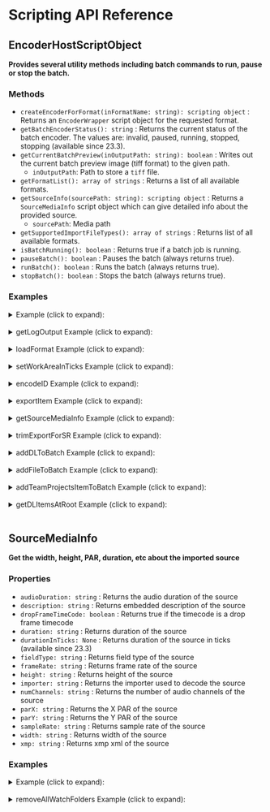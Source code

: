 # Scripting API Reference



## EncoderHostScriptObject

**Provides several utility methods including batch commands to run,
pause or stop the batch.**

<a id="methods-1"></a>

### Methods

- `createEncoderForFormat(inFormatName: string): scripting object` : Returns
  an `EncoderWrapper` script object for the requested format.
- `getBatchEncoderStatus(): string` : Returns the current status
  of the batch encoder. The values are: invalid, paused, running,
  stopped, stopping (available since 23.3).
- `getCurrentBatchPreview(inOutputPath: string): boolean` : Writes
  out the current batch preview image (tiff format) to the given path.
  - `inOutputPath`: Path to store a `tiff` file.
- `getFormatList(): array of strings` : Returns a list of all
  available formats.
- `getSourceInfo(sourcePath: string): scripting object` : Returns
  a `SourceMediaInfo` script object which can give detailed info about
  the provided source.
  - `sourcePath`: Media path
- `getSupportedImportFileTypes(): array of strings` : Returns
  list of all available formats.
- `isBatchRunning(): boolean` : Returns true if a batch job is
  running.
- `pauseBatch(): boolean` : Pauses the batch (always returns true).
- `runBatch(): boolean` : Runs the batch (always returns true).
- `stopBatch(): boolean` : Stops the batch (always returns true).

<a id="code-samples-4"></a>

### Examples

<details>

<summary>Example (click to expand):</summary>
```javascript
var format = "H.264"; // e.g. H.264
var source = "C:\\testdata\\testmedia1.mxf";
var outputFile = "C:\\testdata\\outputFolder\\output.tiff";

// //sources for mac
// var source = "/Users/Shared/testdata/testmedia1.mxf"
// var outputFile = "/Users/Shared/testdata/outputFolder/output.tiff";

var encoderHost = app.getEncoderHost();

if (encoderHost) {
  encoderHost.addEventListener(
    "onBatchEncoderStatusChanged",
    function (eventObj) {
      $.writeln(
        "onBatchEncoderStatusChanged to status: " + eventObj.batchEncoderStatus
      );
    }
  );

  // API "getSourceInfo"
  var sourceMediaInfo = encoderHost.getSourceInfo(source);
  if (sourceMediaInfo) {
    // For 'sourceMediaInfo' you can now call properties of the 'SourceMediaInfo' script object, e.g.:
    // (See detailed info in the documentation of 'SourceMediaInfo')
    $.writeln(
      "Embedded description of the source: " + sourceMediaInfo.description
    );
  }

  // API "getFormatList"
  var formatList = encoderHost.getFormatList();
  $.writeln("formatList: " + formatList);

  // API "createEncoderForFormat"
  var encoderWrapper = encoderHost.createEncoderForFormat(format);
  if (encoderWrapper) {
    // For 'encoder' you can now call properties/methods of the 'EncoderWrapper" script object, e.g.:
    // (See detailed info in the documentation of 'EncoderWrapper')
    var frameRate = "25";
    encoderWrapper.setFrameRate(frameRate);
  }

  // API "isBatchRunning"
  var isBatchRunning = encoderHost.isBatchRunning();
  // With the current script the return value should be 'false' since no batch (job) is running.
  // After adding batch items (see FrontendScriptObject) and calling encoderHost.runBatch() this method returns 'true' as long as a job is running.
  $.writeln("isBatchRunning: " + isBatchRunning);

  // API "getBatchEncoderStatus"
  var batchStatus = encoderHost.getBatchEncoderStatus();
  // expected value is "stopped", because the batch had not been started.
  // The values are: invalid, paused, running, stopped, stopping
  $.writeln("batch status is: " + batchStatus);

  // API "runBatch" (always returns true and therefore it's not necessary to store the result)
  encoderHost.runBatch();

  // API "pauseBatch" (always returns true and therefore it's not necessary to store the result)
  encoderHost.pauseBatch();

  // API "stopBatch" (always returns true and therefore it's not necessary to store the result)
  encoderHost.stopBatch();

  // API "getCurrentBatchPreview"
  var result = encoderHost.getCurrentBatchPreview(outputFile);
  $.writeln("result: " + result);

  // API "getSupportedImportFileTypes"
  var supportedFileTypes = encoderHost.getSupportedImportFileTypes();
  $.writeln("supportedFileTypes: " + supportedFileTypes);
} else {
  $.writeln("encoderHost script object not defined");
}
```

</details><br>

## EncoderWrapper

**Queue item object to set encode properties**

<a id="properties-5"></a>

### Properties

- `outputFiles: array of strings` : Gets the list of files the
  encode generated
- `outputHeight: float` : Gets the height of the encoded output
  file
- `outputWidth: float` : Gets the width of the encoded output
  file

<a id="methods-2"></a>

### Methods

- `SetIncludeSourceXMP(includeSourceXMP: boolean): boolean` : Toggle
  the inclusion of source XMP [boolean] input value required
- `getEncodeProgress(): integer` : Returns the encode progress as
  percentage
- `getEncodeTime(): float` : Return the encode time in
  milliseconds
- `getLogOutput(): string` : Returns the log output including
  possible warnings and errors (available since 23.2.).
- `getMissingAssets(includeSource: boolean, includeOutput: boolean): array of strings` : Returns
  a list of missing assets
  - `includeSource`: Get missing asset list from the source group if
    requested
- `getPresetList(): array of strings` : Returns the presets
  available for the assigned format
- `loadFormat(format: string): boolean` : Changes the format for the
  batch item
  - `format`: E.g. `"H.264"` Loads all presets available for the
    assigned format
- `loadPreset(presetPath: string): boolean` : Loads and assigns the
  preset to the batch item
- `setCropOffsets(left: unsigned int, top: unsigned int, right: unsigned int, bottom: unsigned int): boolean` : Sets
  the crop offsets
- `setCropState(cropState: boolean): boolean` : Sets the crop state
  [boolean] input value required
- `setCropType(cropType: unsigned int): boolean` : Sets the scale
  type
  - `cropType`: 0 ScaleToFit, 1 ScaleToFitBeforeCrop, 2
    SetAsOutputSize, 3 ScaleToFill, 4 ScaleToFillBeforeCrop, 5
    StretchToFill, 6 StretchToFillBeforeCrop
- `setCuePointData(inCuePointsFilePath: string): boolean` : Sets the
  cue point data
- `setFrameRate(framerate: string): boolean` : Sets the frame rate
  for the batch item
  - `framerate`: E.g. `"24"` as string
- `setIncludeSourceCuePoints(includeSourceCuePoints: boolean): boolean` : Toggle
  the inclusion of cue points [boolean] input value required
- `setOutputFrameSize(width: unsigned int, height: unsigned int): boolean` : Sets
  the output frame size
- `setRotation(rotationValue: float): boolean` : Sets the rotation
  (in a 360 degree system)
  - `rotationValue`: E.g. 0.0 - 360.0
- `setScaleType(scaleType: unsigned int): boolean` : Sets the scale
  type
  - `scaleType`: 0 ScaleToFit, 1 ScaleToFitBeforeCrop, 2
    SetAsOutputSize, 3 ScaleToFill, 4 ScaleToFillBeforeCrop, 5
    StretchToFill, 6 StretchToFillBeforeCrop
- `setTimeInterpolationType(interpolationType: unsigned int): boolean` : Set
  the time interpolation type
  - `interpolationType`: 0 FrameSampling, 1 FrameBlending, 2
    OpticalFlow
- `setUseFrameBlending(useFrameBlending: boolean): boolean` : Toggle
  the use of frame blending [boolean] input value required
- `setUseMaximumRenderQuality(useMaximumRenderQuality: boolean): boolean` : Toggle
  the use of maximum render quality [boolean] input value required
- `setUsePreviewFiles(usePreviewFiles: boolean): boolean` : Toggle the
  use of previews files. [boolean] input value required
- `setWorkArea(workAreaType: unsigned int, startTime: float, endTime: float): boolean` : Sets
  the work area type, start and end time for the batch item
  - `workAreaType`: 0 Entire, 1 InToOut, 2 WorkArea, 3 Custom, 4
    UseDefault
- `setWorkAreaInTicks(workAreaType: unsigned int, startTime: string, endTime: string): boolean` : Sets
  the work area type, start and end time in ticks for the batch item
  (available since 23.3)
  - `workAreaType`: 0 Entire, 1 InToOut, 2 WorkArea, 3 Custom, 4
    UseDefault
- `setXMPData(templateXMPFilePath: string): boolean` : Sets XMP data
  to given template

<a id="code-samples-6"></a>

### Examples

<details>

<summary>Example (click to expand):</summary>
```javascript
var format = "";
var source = "C:\\testdata\\testmedia4.mp4";
var preset = "C:\\testdata\\HighQuality720HD.epr";

// //sources for mac
// var source = "/Users/Shared/testdata/testmedia4.mp4"
// var preset = "/Users/Shared/testdata/HighQuality720HD.epr";

var frontend = app.getFrontend();
if (frontend) {
  // Either format or preset can be empty, output is optional
  var encoderWrapper = frontend.addFileToBatch(source, format, preset);

  if (encoderWrapper) {
    $.writeln(
      "Frontend script engine added the source file using addFileToBatch-",
      source,
      " successfully"
    );

    $.writeln("width :", encoderWrapper.outputWidth);
    $.writeln("height:", encoderWrapper.outputHeight);
    $.writeln("outputFiles:", encoderWrapper.outputFiles);

    //input value is string please use e.g. "25"
    encoderWrapper.setFrameRate("25");

    //int, 0-Entire, 1-InToOut, 2-WorkArea, 3-Custom, 4:UseDefault
    encoderWrapper.setWorkArea(2, 0.0, 1.0);

    var usePreviewFiles = true;
    encoderWrapper.setUsePreviewFiles(usePreviewFiles);

    var useMaximumRenderQuality = true;
    encoderWrapper.setUseMaximumRenderQuality(useMaximumRenderQuality);

    var useFrameBlending = true;
    encoderWrapper.setUseFrameBlending(useFrameBlending);

    // int-0-FrameSampling, 1-FrameBlending, 2-OpticalFlow
    encoderWrapper.setTimeInterpolationType(1);

    // be aware that this method first letter is upper case
    var includeSourceXMP = true;
    encoderWrapper.SetIncludeSourceXMP(includeSourceXMP);

    var includeSourceCuePoints = false;
    encoderWrapper.setIncludeSourceCuePoints(includeSourceCuePoints);

    var cropState = true;
    encoderWrapper.setCropState(cropState);

    //int, 0-ScaleToFit, 1-ScaleToFitBeforeCrop, 2-SetAsOutputSize, 3-ScaleToFill, 4-ScaleToFillBeforeCrop, 5-StretchToFill, 6-StretchToFillBeforeCrop",
    encoderWrapper.setCropType(4);

    //int, 0-ScaleToFit, 1-ScaleToFitBeforeCrop, 2-SetAsOutputSize, 3-ScaleToFill, 4-ScaleToFillBeforeCrop, 5-StretchToFill, 6-StretchToFillBeforeCrop",
    encoderWrapper.setScaleType(4);

    // rotate clockwise, input values will be transformed into [0 - 360], so -90 is equal to 270
    encoderWrapper.setRotation(180);

    //left, top, right, bottom
    encoderWrapper.setCropOffsets(10, 20, 10, 20);

    //width and height
    encoderWrapper.setOutputFrameSize(1200, 800);

    // default is off - deprecated
    //encoderWrapper.setCuePointData();

    var encoderHostWrapper = app.getEncoderHost();
    if (encoderHostWrapper) {
      encoderHostWrapper.runBatch();
    }
  } else {
    $.writeln("encoderWrapper is not valid");
  }
} else {
  $.writeln("frontend obj is not valid");
}
```

</details><br><details>

<summary>getLogOutput Example (click to expand):</summary>
```javascript
var format = "H.264";
var source = "C:\\testdata\\testmedia4.mp4";
var preset = "C:\\testdata\\HighQuality1080_HD.epr";
var destination = "C:\\testdata\\outputFolder";

// //sources for mac
// var source = "/Users/Shared/testdata/testmedia4.mp4"
// var preset = "/Users/Shared/testdata/HighQuality1080_HD.epr";
// var destination = "/Users/Shared/testdata/outputFolder";

var frontend = app.getFrontend();
if (frontend) {
  /**
   * getLogOutPut() returns a string in JSON format containing the possible errors and warnings as well as the summary of the batch item
   * that is added to the queue.
   *
   * The getLogOutput() method is implemented in the EncoderWrapperScriptObject.
   * You can use getLogOutput() method when you have used one of these following methods:
   *
   * FrontEndScriptObject:
   * - addFileToBatch()
   * - addDLToBatch()
   * - addTeamProjectsToBatch()
   * - stitchFiles()
   * In Addition it is possible to get the batch item status with
   * encoderWrapper.addListener("onStatusChanged"){...} Here you will get "Done!", "Failed!", "Stopped!"
   *
   * ExportScriptObject:
   * - export()
   * - getSourceMediaInfo()
   * In Addition it is possible to get the batch item status with
   * exporter.addListener("OnBatchItemStatusChanged"){...} Here you will get integer values see ExportScriptObject for the details
   *
   * EncoderHostWrapper:
   * - createEncoderFormat()
   *
   * Output format is
   *    {
   *        "time": "2023-01-16T12:18:36.617946",
   *        "error": "",
   *        "summary": []
   *    }
   */

  var encoderWrapper = frontend.addFileToBatch(
    source,
    format,
    preset,
    destination
  );
  if (encoderWrapper) {
    $.writeln("Batch item is successfully added to the queue: ", source);

    encoderWrapper.addEventListener("onEncodeFinished", function (eventObj) {
      // return the log output in JSON Format
      $.writeln(encoderWrapper.getLogOutput());
    });

    // get encoder host to run batch
    var encoderHost = app.getEncoderHost();
    if (encoderHost) {
      encoderHost.runBatch();
    } else {
      $.writeln("EncoderHostScriptObject is not valid");
    }
  } else {
    $.writeln(
      "EncoderWrapperScriptObject is not valid - batch item wasn't added successfully"
    );
  }
} else {
  $.writeln("FrontendScriptObject is not valid");
}
```

</details><br><details>

<summary>getPresetList Example (click to expand):</summary>
```javascript
var source = "C:\\testdata\\testmedia4.mp4";
var preset = "C:\\testdata\\HighQuality720HD.epr";

// //sources for mac
// var source = "/Users/Shared/testdata/testmedia4.mp4"
// var preset = "/Users/Shared/testdata/HighQuality720HD.epr";

var format = "";
var frontend = app.getFrontend();
if (frontend) {
  var encoderWrapper = frontend.addFileToBatch(source, format, preset);

  if (encoderWrapper) {
    $.writeln(source, " has been added successfully");

    /**if you set the format parameter but no presetfilepath then you will
     * get all related presets to this specific format.
     *
     * If you set the presetfilepath but no format, then the
     * format will be set automatically that matches the current preset */

    var presetList = encoderWrapper.getPresetList();
    for (var index = 0; index < presetList.length; index++) {
      $.writeln(presetList[index]);
    }
  } else {
    $.writeln("encoderWrapper object is not valid");
  }
} else {
  $.writeln("Frontend object is not valid");
}
```

</details><br><details>

<summary>loadFormat Example (click to expand):</summary>
```javascript
var format = "";
var source = "C:\\testdata\\testmedia4.mp4";
var preset = "C:\\testdata\\HighQuality720HD.epr";

// //sources for mac
// var source = "/Users/Shared/testdata/testmedia4.mp4"
// var preset = "/Users/Shared/testdata/HighQuality720HD.epr";

var frontend = app.getFrontend();
if (frontend) {
  var encoderWrapper = frontend.addFileToBatch(source, format, preset);
  if (encoderWrapper) {
    encoderWrapper.loadFormat("MP3");
  } else {
    $.writeln("EncoderWrapper object is not valid");
  }
} else {
  $.writeln("Frontend object is not valid");
}
```

</details><br><details>

<summary>loadPreset Example (click to expand):</summary>
```javascript
var format = "";
var source = "C:\\testdata\\testmedia4.mp4";
var preset = "C:\\testdata\\HighQuality720HD.epr";

var differentPreset = "C:\\testdata\\High Quality 1080 HD.epr";

// //sources for mac
// var source = "/Users/Shared/testdata/testmedia4.mp4"
// var preset = "/Users/Shared/testdata/HighQuality720HD.epr";
// var differentPreset = "/Users/Shared/testdata/High Quality 1080 HD.epr";

var frontend = app.getFrontend();
if (frontend) {
  // Either format name or presetPath can be empty, output filepath is optional
  var encoderWrapper = frontend.addFileToBatch(source, format, preset);
  if (encoderWrapper) {
    encoderWrapper.loadPreset(differentPreset);
  } else {
    $.writeln("EncoderWrapper object is not valid");
  }
} else {
  $.writeln("Frontend object is not valid");
}
```

</details><br><details>

<summary>setWorkAreaInTicks Example (click to expand):</summary>
```javascript
var format = "H.264";

var source = "C:\\testdata\\testmedia4.mp4";
var preset = "C:\\testdata\\HD 720p.epr";
var destination = "C:\\testdata\\outputFolder";

// //sources for mac
// var source = "/Users/Shared/testdata/testmedia4.mp4"
// var preset = "/Users/Shared/testdata/HD 720p.epr";
// var destination = "/Users/Shared/testdata/outputFolder";

// The value of ticksPerSecond is predefined in premiere pro and ame.
// For more information please have a look into https://ppro-scripting.docsforadobe.dev/other/time.html
var ticksPerSecond = 254016000000;
var startTimeInTicks = 20 * ticksPerSecond;
var timeToAddInTicks = 30 * ticksPerSecond;

var startTimeinTicksStr = String(startTimeInTicks);
var endTimeInTicksStr = String(timeToAddInTicks);

var frontend = app.getFrontend();
if (frontend) {
  var encoderWrapper = frontend.addFileToBatch(
    source,
    format,
    preset,
    destination
  );
  if (encoderWrapper) {
    $.writeln("workarea start time: ", startTimeinTicksStr);
    $.writeln("workarea end time: ", endTimeInTicksStr);
    encoderWrapper.setWorkAreaInTicks(
      2,
      startTimeinTicksStr,
      endTimeInTicksStr
    );
  } else {
    $.writeln("encoderWrapper is not valid");
  }
  var encoderHost = app.getEncoderHost();
  if (encoderHost) {
    encoderHost.runBatch();
  } else {
    $.writeln("encoderHost is not valid");
  }
} else {
  $.writeln("frontend is not valid");
}
```

</details><br>



</details><br>

## ExporterScriptObject

**Contains several encoding methods. You can listen to different types
of the AMEExportEvent: onEncodeComplete, onError, onMediaInfoCreated,
onBatchItemStatusChanged, onItemEncodingStarted,
onEncodingItemProgressUpdated, onAudioPreEncodeProgress,
onPostProcessListInitialized**

<a id="properties-7"></a>

### Properties

- `elapsedMilliseconds: float` : Returns the encode time in
  milliseconds.
- `encodeID: string` : Returns the current encode item ID as
  string.

<a id="methods-3"></a>

### Methods

- `exportGroup(sourcePath: string, outputPath: string, presetsPath: string, matchSource: boolean = false): boolean` : Export the source with the provided list of presets. Returns `true` in case of success.
  - `sourcePath`: Media path (Premiere Pro projects aren't supported).
  - `outputPath`: If `outputPath` is empty, then the output file location will be generated based on the source location.
  - `presetsPath`: Multiple preset paths can be provided separated via a | (e.g. `"path1|path2|path3"`)
  - `matchSource`: Optional. Default value is false
- `exportItem(sourcePath: string, outputPath: string, presetPath: string, matchSource: boolean = false, writeFramesToDisk: boolean = false): scripting object` : Export the source with the provided preset. Returns an `EncoderWrapper` object.
  - `sourcePath`: Media path or Premiere Pro project path (In case of a Premiere Pro project the last sequence will be used).
  - `outputPath`: If `outputPath` is empty, then the output file location will be generated based on the source location.
  - `matchSource`: Optional. Default value is `false`
  - `writeFramesToDisk`: Optional. Default value is `false`. `true` writes five frames at 0%, 25%, 50%, 75% and 100% of the full duration.<br />Known issue: Currently it only works with parallel encoding disabled.
- `exportSequence(projectPath: string, outputPath: string, presetPath: string, matchSource: boolean = false, writeFramesToDisk: boolean = false, leadingFramesToTrim: int = 0, trailingFramesToTrim: int = 0, sequenceName: string = ""): boolean` : Export the Premiere Pro sequence with the provided preset. Returns `true` in case of success.
  - `projectPath`: Premiere Pro project path.
  - `outputPath`: If `outputPath` is empty, then the output file location will be generated based on the source location.
  - `matchSource`: Optional. Default value is `false`.
  - `writeFramesToDisk`: Optional. Default value is `false`. `true` writes five frames at 0%, 25%, 50%, 75% and 100% of the full duration.<br />Known issue: Currently it only works with parallel encoding disabled.
  - `leadingFramesToTrim`: Optional. Default value is `0`.
  - `trailingFramesToTrim`: Optional. Default value is `0`.
  - `sequenceName`: Optional. If sequence name is empty then we use the last sequence of the project.
- `getSourceMediaInfo(sourcePath: string): scripting object` : Returns a `SourceMediaInfo` object.
- `removeAllBatchItems(): boolean` : Remove all batch items from the queue. Returns `true` in case of success.
- `trimExportForSR(sourcePath: string, outputPath: string, presetPath: string, matchSource: boolean = false, writeFramesToDisk: boolean = false, leadingFramesToTrim: int = 0, trailingFramesToTrim: int = 0): boolean` : Smart
  render the source with the provided preset. Returns true in case of
  success.
  - `sourcePath`: Media path or Premiere Pro project path (In case
    of a Premiere Pro project the last sequence will be used).
  - `outputPath`: If outputPath is empty, then the output file
    location will be generated based on the source location.
  - `matchSource`: Optional. Default value is false.
  - `writeFramesToDisk`: Optional. Default value is false. True
    writes five frames at 0%, 25%, 50%, 75% and 100% of the full
    duration. Known issue: Currently it only works with parallel
    encoding disabled.
  - `leadingFramesToTrim`: Optional. Default value is 0.
  - `trailingFramesToTrim`: Optional. Default value is 0.

<a id="code-samples-8"></a>

### Examples

<details>

<summary>elapsedMilliseconds Example (click to expand):</summary>
```javascript
var source = "C:\\testdata\\testmedia3.mxf";
var preset = "C:\\testdata\\XDCAMHD 50 PAL 50i.epr";
var destination = "C:\\testdata\\outputFolder";

// //sources for mac
// var source = "/Users/Shared/testdata/testmedia3.mxf"
// var preset = "/Users/Shared/testdata/XDCAMHD 50 PAL 50i.epr";
// var destination = "/Users/Shared/testdata/outputFolder";

var exporter = app.getExporter();
if (exporter) {
  exporter.exportItem(source, destination, preset);
  exporter.addEventListener("onEncodeComplete", function (eventObj) {
    // We can get the encoding time from the event or from the exporter
    $.writeln(
      "Encode Complete Time (in milli seconds): " + eventObj.encodeCompleteTime
    );

    var encodeCompleteTimeMilliseconds = exporter.elapsedMilliseconds;
    $.writeln(
      "Encode Complete Time alt (in milli seconds): " +
        encodeCompleteTimeMilliseconds
    );
  });
}
```

</details><br><details>

<summary>encodeID Example (click to expand):</summary>
```javascript
var source = "C:\\testdata\\testmedia3.mxf";
var preset = "C:\\testdata\\XDCAMHD 50 PAL 50i.epr";
var destination = "C:\\testdata\\outputFolder";

// //sources for mac
// var source = "/Users/Shared/testdata/testmedia3.mxf"
// var preset = "/Users/Shared/testdata/XDCAMHD 50 PAL 50i.epr";
// var destination = "/Users/Shared/testdata/outputFolder";

var exporter = app.getExporter();
if (exporter) {
  var encoderWrapper = exporter.exportItem(source, destination, preset);
  var encodeID = exporter.encodeID;
  $.writeln("Encode ID: " + encodeID);
}
```

</details><br><details>

<summary>exportGroup Example (click to expand):</summary>
```javascript
var source = "C:\\testdata\\testmedia3.mxf";
var preset_1 = "C:\\testdata\\XDCAMHD 50 PAL 50i.epr";
var preset_2 = "C:\\testdata\\XDCAMHD 50 PAL 25p.epr";
var destination = "C:\\testdata\\outputFolder";

// //sources for mac
// var source = "/Users/Shared/testdata/testmedia3.mxf"
// var preset_1 = "/Users/Shared/testdata/XDCAMHD 50 PAL 50i.epr";
// var preset_2 = "/Users/Shared/testdata/XDCAMHD 50 PAL 25p.epr";
// var destination = "/Users/Shared/testdata/outputFolder";

var matchSourceSettings = false; // optional
var presets = preset_1 + "|" + preset_2;

var exporter = app.getExporter();
if (exporter) {
  exporter.addEventListener(
    "onEncodeComplete",
    function (eventObj) {
      // We should arrive here two times (for every preset we have one batch item)
      $.writeln(
        "Encode Complete Status (always true): " + eventObj.encodeCompleteStatus
      );
      // We encode both batch items in parallel and so we don't really get the exact time for each batch item
      // When we arrive here the second time we get the total encoding time for both batch items (the first
      // could be ignored)
      $.writeln(
        "Encode Complete Time (in milliseconds): " + eventObj.encodeCompleteTime
      );
    },
    false
  );

  exporter.addEventListener(
    "onError",
    function (eventObj) {
      $.writeln("Error while encoding");
    },
    false
  );

  exporter.addEventListener(
    "onBatchItemStatusChanged",
    function (eventObj) {
      $.writeln("Batch group index: " + eventObj.groupIndex);
      $.writeln("Batch item index: " + eventObj.itemIndex);
      /*
        Possible status values:
        kBatchItemStatus_Waiting = 0,
        kBatchItemStatus_Done,
        kBatchItemStatus_Failed,
        kBatchItemStatus_Skipped,
        kBatchItemStatus_Encoding,
        kBatchItemStatus_Paused,
        kBatchItemStatus_Stopped,
        kBatchItemStatus_Any,
        kBatchItemStatus_AutoStart,
        kBatchItemStatus_Done_Warning,
        kBatchItemStatus_WatchFolderWaiting
        */
      $.writeln("Batch item status: " + eventObj.status);
    },
    false
  );

  exporter.addEventListener(
    "onItemEncodingStarted",
    function (eventObj) {
      $.writeln("Encoding started for batch item.");
    },
    false
  );

  exporter.addEventListener(
    "onMediaInfoCreated",
    function (eventObj) {
      $.writeln("Media info created");
    },
    false
  );

  exporter.addEventListener(
    "onPostProcessListInitialized",
    function (eventObj) {
      $.writeln("Post process list has been initialized.");
    },
    false
  );

  var encodingPreperationSuccess = exporter.exportGroup(
    source,
    destination,
    presets,
    matchSourceSettings
  );
  // Without all optional arguments:
  // var encodingPreperationSuccess = exporter.exportGroup(source, destination, presets);

  $.writeln(
    "Encoding preparations were successful: " + encodingPreperationSuccess
  );
}
```

</details><br><details>

<summary>exportItem Example (click to expand):</summary>
```javascript
// Supported: PR projects (last sequence will be used)
// var source = "C:\\testdata\\prProjectTest.prproj;
var source = "C:\\testdata\\testmedia3.mxf";
var preset = "C:\\testdata\\XDCAMHD 50 PAL 50i.epr";
var destination = "C:\\testdata\\outputFolder";
var matchSourceSettings = false; // optional
var writeFramesToDisk = false; // optional

// //sources for mac
// var source = "/Users/Shared/testdata/testmedia3.mxf"
// var preset = "/Users/Shared/testdata/XDCAMHD 50 PAL 50i.epr";
// var destination = "/Users/Shared/testdata/outputFolder";

var exporter = app.getExporter();

if (exporter) {
  // listen to events dispatched by the exporter:
  exporter.addEventListener(
    "onEncodeComplete",
    function (eventObj) {
      $.writeln(
        "Encode Complete Status (always true): " + eventObj.encodeCompleteStatus
      ); // Complete status always true
      $.writeln(
        "Encode Complete Time (in milliseconds): " + eventObj.encodeCompleteTime
      );
    },
    false
  );

  exporter.addEventListener(
    "onError",
    function (eventObj) {
      $.writeln("Error while encoding");
    },
    false
  );

  exporter.addEventListener(
    "onBatchItemStatusChanged",
    function (eventObj) {
      $.writeln("Batch group index: " + eventObj.groupIndex);
      $.writeln("Batch item index: " + eventObj.itemIndex);
      //Possible status values:
      //kBatchItemStatus_Waiting = 0,
      //kBatchItemStatus_Done,
      //kBatchItemStatus_Failed,
      //kBatchItemStatus_Skipped,
      //kBatchItemStatus_Encoding,
      //kBatchItemStatus_Paused,
      //kBatchItemStatus_Stopped,
      //kBatchItemStatus_Any,
      //kBatchItemStatus_AutoStart,
      //kBatchItemStatus_Done_Warning,
      //kBatchItemStatus_WatchFolderWaiting
      $.writeln("Batch item status: " + eventObj.status);
    },
    false
  );

  exporter.addEventListener(
    "onEncodingItemProgressUpdated",
    function (eventObj) {
      $.writeln("Encoding progress for batch item: " + eventObj.progress);
    },
    false
  );

  // listen to the audio pre-encoding progress event (available since 24.0.)
  exporter.addEventListener(
    "onAudioPreEncodeProgress",
    function (eventObj) {
      $.writeln("Audio pre-encoding info: " + eventObj.audioInfo);
      $.writeln("Audio pre-encoding progress: " + eventObj.audioProgress);
    },
    false
  );

  exporter.addEventListener(
    "onItemEncodingStarted",
    function (eventObj) {
      $.writeln("Encoding started for batch item.");
    },
    false
  );

  exporter.addEventListener(
    "onMediaInfoCreated",
    function (eventObj) {
      $.writeln("Media info created");
    },
    false
  );

  exporter.addEventListener(
    "onPostProcessListInitialized",
    function (eventObj) {
      $.writeln("Post process list has been initialized.");
    },
    false
  );

  var encoderWrapper = exporter.exportItem(
    source,
    destination,
    preset,
    matchSourceSettings,
    writeFramesToDisk
  );
  // Without all optional arguments:
  // var encoderWrapper  = exporter.exportItem(source, destination, preset);

  if (encoderWrapper) {
    encoderWrapper.addEventListener(
      "onEncodeFinished",
      function (eventObj) {
        $.writeln("Encoding result: " + eventObj.result);
      },
      false
    );

    encoderWrapper.addEventListener(
      "onEncodeProgress",
      function (eventObj) {
        $.writeln("Encoding progress: " + eventObj.result);
      },
      false
    );
  }
}
```

</details><br><details>

<summary>exportSequence Example (click to expand):</summary>
```javascript
var preset = "C:\\testdata\\XDCAMHD50PAL25p.epr";
var destination = "C:\\testdata\\Output";
var projectPath = "C:\\testdata\\prProjectTest.prproj";

// //sources for mac
// var preset = "/Users/Shared/testdata/XDCAMHD50PAL25p.epr";
// var destination = "/Users/Shared/testdata/Output";
// var projectPath = "/Users/Shared/testdata/prProjectTest.prproj";

var matchSource = false;
var writeFramesToDisk = false;
var leadingFramesToTrim = 0;
var trailingFramesToTrim = 0;
var sequenceName = "AME-Test-Sequence";

var exporter = app.getExporter();

if (exporter) {
  var encodingPreperationSuccess = exporter.exportSequence(
    projectPath,
    destination,
    preset,
    matchSource,
    writeFramesToDisk,
    leadingFramesToTrim,
    trailingFramesToTrim,
    sequenceName
  );

  $.writeln(
    "Encoding preparations were successful: " + encodingPreperationSuccess
  );

  // please see 'exportGroup' how to register events
}
```

</details><br><details>

<summary>getSourceMediaInfo Example (click to expand):</summary>
```javascript
var source = "C:\\testdata\\testmedia3.mxf";

// //sources for mac
// var source = "/Users/Shared/testdata/testmedia3.mxf"

var exporter = app.getExporter();
if (exporter) {
  var sourceMediaInfo = exporter.getSourceMediaInfo(source);
  if (sourceMediaInfo) {
    $.writeln("Success");
  }
}
```

</details><br><details>

<summary>removeAllBatchItems Example (click to expand):</summary>
```javascript
// Preparation: Be sure there are some batch items in the queue. Otherwise create them via scripting APIs or directly in the UI
// since we need some batch item in the queue to verify the API removeAllBatchItems
var exporter = app.getExporter();
if (exporter) {
  var success = exporter.removeAllBatchItems();
  $.writeln("Remove all batch items was successful: " + success);
}
```

</details><br><details>

<summary>trimExportForSR Example (click to expand):</summary>
```javascript
var source = "C:\\testdata\\testmedia.mp4";
var preset = "C:\\testdata\\XDCAMHD50PAL25p.epr";
var destination = "C:\\testdata\\outputFolder";

// //sources for mac
// var source = "/Users/Shared/testdata/testmedia.mp4"
// var preset = "/Users/Shared/testdata/XDCAMHD50PAL25p.epr";
// var destination = "/Users/Shared/testdata/outputFolder";

var matchSource = false;
var writeFramesToDisk = false;
var leadingFramesToTrim = 10;
var trailingFramesToTrim = 700;

var exporter = app.getExporter();
if (exporter) {
  var encodingPreperationSuccess = exporter.trimExportForSR(
    source,
    destination,
    preset,
    matchSource,
    writeFramesToDisk,
    leadingFramesToTrim,
    trailingFramesToTrim
  );

  $.writeln(
    "Encoding preparations were successful: " + encodingPreperationSuccess
  );

  // please see 'exportGroup' how to register events
}
```

</details><br>

## FrontendScriptObject

**Scripting methods to the frontend**

<a id="methods-4"></a>

### Methods

- `addCompToBatch(compPath: string, presetPath: string = "", outputPath: string = ""): boolean` : Adds the first comp of an After Effects project resp. the first sequence of a Premiere Pro project to the batch.
  - `compPath`: Path to e.g. an After Effects project or Premiere Pro project. The first comp resp. sequence will be used.
  - `presetPath`: Optional. If `presetPath` is empty, then the default preset will be applied.
  - `outputPath`: Optional. If `outputPath` is empty, then the output file name will be generated based on the comp path.
- `addDLToBatch(projectPath: string, format: string, presetPath: string, guid: string, outputPath: string = ""): scripting object` : Adds
  e.g. an After Effects comp or Premiere Pro sequence to the batch and returns an `EncoderWrapper` object.
  - `projectPath`: E.g. Premiere Pro or After Effects project path.
  - `format`: E.g. `"H.264"`
  - `presetPath`: Either a preset or a format input must be present. If no preset is used then the default preset of the specified format will be applied.
  - `guid`: The unique id of e.g. a Premiere Pro sequence or After Effects composition.
  - `outputPath`: Optional. If `outputPath` is empty, then the output file name will be generated based on the project path.
- `addFileSequenceToBatch(containingFolder: string, imagePath: string, presetPath: string, outputPath: string = ""): boolean` : Adds an image sequence to the batch. The images will be sorted in alphabetical order.
  - `containingFolder`: The folder containing image files.
  - `imagePath`: All images from the containing folder with the same extension will be added to the output file.
  - `outputPath`: Optional. If `outputPath` is empty, then the output
    file name will be generated based on the containingFolder name
- `addFileToBatch(filePath: string, format: string, presetPath: string, outputPath: string = ""): scripting object` : Adds a file to the batch and returns an `EncoderWrapper` object.
  - `filePath`: File path of a media source.
  - `format`: E.g. `"H.264"`
  - `presetPath`: Either a preset or a format input must be present. If no preset is used then the default preset of the specified format will be applied.
  - `outputPath`: Optional. If `outputPath` is empty, then the output file name will be generated based on the file path.
- `addItemToBatch(sourcePath: string): boolean` : Adds a media source to the batch.
  - `sourcePath`: Path of the media source.
- `addTeamProjectsItemToBatch(projectsURL: string, format: string, presetPath: string, outputPath: string): scripting object` : Adds a team project item to the batch and returns an `EncoderWrapper` object.
  - `projectsURL`: Team Projects URL or Team Projects Snap. You can
    create a tp2snap file in PPro for a ProjectItem via the scripting
    API saveProjectSnapshot.
  - `format`: E.g. `"H.264"`
  - `presetPath`: Either a preset or a format input must be present. If no preset is used then the default preset of the specified format will be applied.
- `addXMLToBatch(xmlPath: string, presetPath: string, outputFolderPath: string = ""): boolean` : Adds
  Final Cut Pro xml to the batch.
  - `xmlPath`: Path to a Final Cut Pro xml file.
  - `outputFolderPath`: Optional. If outputFolderPath is empty, then the output file name will be generated based on the XML file path.
- `getDLItemsAtRoot(projectPath: string): array of strings` : Returns the list of GUIDs for objects (sequences/comps) at the top/root level.
  - `projectPath`: E.g. Premiere Pro or After Effects project path.
- `stitchFiles(mediaPaths: string, format: string, presetPath: string, outputPath: string): scripting object` : Adds a batch item for the given media and returns an `EncoderWrapper` object.
  - `mediaPaths`: Semicolon delimited list of media paths.
  - `format`: E.g. `"H.264"`
  - `presetPath`: Either a preset or a format input must be present. If no preset is used then the default preset of the specified format will be applied.
- `stopBatch(): boolean` : Stops the batch.

<a id="code-samples-9"></a>

### Examples

<details>

<summary>addCompToBatch Example (click to expand):</summary>
```javascript
var projectPath = "C:\\testdata\\aeCompTest.aep";
var preset = "C:\\testdata\\HighQuality720HD.epr";
var destination = "C:\\testdata\\outputFolder";

// //sources for mac
// var source = "/Users/Shared/testdata/aeCompTest.aep"
// var preset = "/Users/Shared/testdata/HighQuality720HD.epr";
// var destination = "/Users/Shared/testdata/outputFolder";

var frontend = app.getFrontend();
if (frontend) {
  // listen for batch item added event
  frontend.addEventListener("onItemAddedToBatch", function (eventObj) {
    $.writeln("frontend.onItemAddedToBatch: success");
  });

  var batchItemSuccess = frontend.addCompToBatch(
    projectPath,
    preset,
    destination
  );
  if (batchItemSuccess) {
    $.writeln(
      "Frontend script engine added the source file ",
      projectPath,
      " successfully "
    );

    // get encoderHost to be able to listen for the item complete event
    encoderHost = app.getEncoderHost();
    if (encoderHost) {
      encoderHost.addEventListener("onItemEncodeComplete", function (eventObj) {
        $.writeln("Result: " + eventObj.result);
        $.writeln("Source File Path: " + eventObj.sourceFilePath);
        $.writeln("Output File Path: " + eventObj.outputFilePath);
      });

      encoderHost.runBatch();
    } else {
      $.writeln("encoderHost not valid");
    }
  } else {
    $.writeln("batch item wasn't added successfully");
  }
} else {
  $.writeln("frontend not valid");
}
```

</details><br><details>

<summary>addDLToBatch Example (click to expand):</summary>
```javascript
// The projectPath can be a path to an AfterEffects, Premiere Pro or Character Animator project
var format = "H.264";
var projectPath = "C:\\testdata\\aeCompTest.aep";
var preset = "C:\\testdata\\HighQuality720HD.epr";
var destination = "C:\\testdata\\outputFolder";

// //sources for mac
// var projectPath = "/Users/Shared/testdata/aeCompTest.aep"
// var preset = "/Users/Shared/testdata/HighQuality720HD.epr";
// var destination = "/Users/Shared/testdata/outputFolder";

var frontend = app.getFrontend();
if (frontend) {
  // first we need the guid of the e.g. ae comps or ppro sequences
  var result = frontend.getDLItemsAtRoot(projectPath);
  $.writeln(result.length + " comps / sequences found.");

  // import e.g. the first comp / sequence
  if (result.length > 0) {
    // listen for batch item added / creation failed event
    frontend.addEventListener("onItemAddedToBatch", function (eventObj) {
      $.writeln("frontend.onItemAddedToBatch: success");
    });

    frontend.addEventListener("onBatchItemCreationFailed", function (eventObj) {
      $.writeln("frontend.onBatchItemCreationFailed: failed");
      $.writeln("srcFilePath: " + eventObj.srcFilePath);
      $.writeln("error: " + eventObj.error);
    });

    var encoderWrapper = frontend.addDLToBatch(
      projectPath,
      format,
      preset,
      result[0],
      destination
    );

    if (encoderWrapper) {
      $.writeln(
        "Batch item added successfully for comp / sequence guid: ",
        result[0]
      );

      // listen for encode progress and encode finish events
      encoderWrapper.addEventListener("onEncodeProgress", function (eventObj) {
        $.writeln("Encoding progress for batch item: " + eventObj.result);
      });

      encoderWrapper.addEventListener("onEncodeFinished", function (eventObj) {
        $.writeln("Encoding result for batch item: " + eventObj.result);
      });

      // get encoder host to run batch
      var encoderHost = app.getEncoderHost();
      if (encoderHost) {
        encoderHost.runBatch();
      } else {
        $.writeln("encoderHost not valid");
      }
    } else {
      $.writeln("encoderWrapper not valid");
    }
  } else {
    $.writeln("the project doesn't have any comps / sequences");
  }
} else {
  $.writeln("frontend not valid");
}
```

</details><br><details>

<summary>addFileSequenceToBatch Example (click to expand):</summary>
```javascript
var firstFile = "C:\\testdata\\Images\\AB-1.jpg";
var preset = "C:\\testdata\\HighQuality720HD.epr";
var destination = "C:\\testdata\\outputFolder";
var inContainingFolder = "C:\\testdata\\Images";

// //sources for mac
// var firstFile = "/Users/Shared/testdata/Images/AB-1.jpg"
// var preset = "/Users/Shared/testdata/HighQuality720HD.epr";
// var destination = "/Users/Shared/testdata/outputFolder";
// var inContainingFolder = "/Users/Shared/testdata/Images";

var frontend = app.getFrontend();
if (frontend) {
  // listen for batch item added event
  frontend.addEventListener("onItemAddedToBatch", function (eventObj) {
    $.writeln("onAddItemToBatch success");
  });

  var batchItemSuccess = frontend.addFileSequenceToBatch(
    inContainingFolder,
    firstFile,
    preset,
    destination
  );

  if (batchItemSuccess) {
    $.writeln("Batch item added successfully");

    // get encoderHost to be able to listen for the item complete event
    var encoderHost = app.getEncoderHost();
    if (encoderHost) {
      encoderHost.addEventListener("onItemEncodeComplete", function (eventObj) {
        $.writeln("Result: " + eventObj.result);
        $.writeln("Source File Path: " + eventObj.sourceFilePath);
        $.writeln("Output File Path: " + eventObj.outputFilePath);
      });

      encoderHost.runBatch();
    } else {
      $.writeln("encoderHost not valid");
    }
  } else {
    $.writeln("batch item wasn't added successfully");
  }
} else {
    $.writeln("frontend not valid");
}
```

</details><br><details>

<summary>addFileToBatch Example (click to expand):</summary>
```javascript
var source = "C:\\testdata\\testmedia3.mxf";
var preset = "C:\\testdata\\HighQuality720HD.epr";
var destination = "C:\\testdata\\outputFolder";

// //sources for mac
// var source = "/Users/Shared/testdata/testmedia3.mxf"
// var preset = "/Users/Shared/testdata/HighQuality720HD.epr";
// var destination = "/Users/Shared/testdata/outputFolder";

var frontend = app.getFrontend();
if (frontend) {
  // listen for batch item added / creation failed event
  frontend.addEventListener("onItemAddedToBatch", function (eventObj) {
    $.writeln("frontend.onItemAddedToBatch: success");
  });

  frontend.addEventListener("onBatchItemCreationFailed", function (eventObj) {
    $.writeln("frontend.onBatchItemCreationFailed: failed");
    $.writeln("srcFilePath: " + eventObj.srcFilePath);
    $.writeln("error: " + eventObj.error);
  });

  var encoderWrapper = frontend.addFileToBatch(
    source,
    "H.264",
    preset,
    destination
  );
  if (encoderWrapper) {
    $.writeln("Batch item added successfully for source file  ", source);

    // listen for encode progress and encode finish event
    encoderWrapper.addEventListener("onEncodeProgress", function (eventObj) {
      $.writeln("Encoding progress for batch item: " + eventObj.result);
    });

    encoderWrapper.addEventListener("onEncodeFinished", function (eventObj) {
      $.writeln("encoderWrapper.onEncodeFinished Success: " + eventObj.result);
    });

    // get encoder host to run batch
    var encoderHost = app.getEncoderHost();
    if (encoderHost) {
      encoderHost.runBatch();
    } else {
      $.writeln("encoderHost not valid");
    }
  } else {
    $.writeln(
      "encoderWrapper not valid - batch item wasn't added successfully"
    );
  }
} else {
  $.writeln("frontend not valid");
}
```

</details><br><details>

<summary>addItemToBatch Example (click to expand):</summary>
```javascript
var source = "C:\\testdata\\testmedia3.mxf";

// //sources for mac
// var source = "/Users/Shared/testdata/testmedia3.mxf"

var frontend = app.getFrontend();
if (frontend) {
  // listen for batch item added event
  frontend.addEventListener("onItemAddedToBatch", function (eventObj) {
    $.writeln("frontend.onItemAddedToBatch: success");
  });

  var batchItemSuccess = frontend.addItemToBatch(source);
  if (batchItemSuccess) {
    $.writeln("Batch item added successfully for the source file ", source);

    // get encoderHost to be able to listen for the item complete event
    encoderHost = app.getEncoderHost();
    if (encoderHost) {
      encoderHost.addEventListener("onItemEncodeComplete", function (eventObj) {
        $.writeln("Result: " + eventObj.result);
        $.writeln("Source File Path: " + eventObj.sourceFilePath);
        $.writeln("Output File Path: " + eventObj.outputFilePath);
      });

      encoderHost.runBatch();
    } else {
      $.writeln("encoderHost not valid");
    }
  } else {
    $.writeln("batch item wasn't added successfully");
  }
} else {
  $.writeln("frontend not valid");
}
```

</details><br><details>

<summary>addTeamProjectsItemToBatch Example (click to expand):</summary>
```javascript
// use for the source (projectsURL) a valid Team Projects URL or a Team Projects Snap
// you can create a tp2snap file in PPro for a ProjectItem via the scripting API saveProjectSnapshot
// e.g. projectItem.saveProjectSnapshot("C:\\testdata\\test.tp2snap");
var format = "H.264";
var teamsProjectPath = "C:\\testdata\\test.tp2snap";
var preset = "C:\\testdata\\HighQuality720HD.epr";
var destination = "C:\\testdata\\outputFolder";

// //sources for mac
// var teamsProjectPath = "/Users/Shared/testdata/test.tp2snap"
// var preset = "/Users/Shared/testdata/HighQuality720HD.epr";
// var destination = "/Users/Shared/testdata/outputFolder";

var frontend = app.getFrontend();
if (frontend) {
  // listen for batch item added / creation failed event
  frontend.addEventListener("onItemAddedToBatch", function (eventObj) {
    $.writeln("frontend.onItemAddedToBatch: success");
  });

  frontend.addEventListener("onBatchItemCreationFailed", function (eventObj) {
    $.writeln("frontend.onBatchItemCreationFailed: failed");
    $.writeln("srcFilePath: " + eventObj.srcFilePath);
    $.writeln("error: " + eventObj.error);
  });

  var encoderWrapper = frontend.addTeamProjectsItemToBatch(
    teamsProjectPath,
    format,
    preset,
    destination
  );

  if (encoderWrapper) {
    $.writeln(
      "Batch item added successfully for Team Projects url: ",
      teamsProjectPath
    );

    // listen for encode progress and encode finish events
    encoderWrapper.addEventListener("onEncodeProgress", function (eventObj) {
      $.writeln("Encoding progress for batch item: " + eventObj.result);
    });

    encoderWrapper.addEventListener("onEncodeFinished", function (eventObj) {
      $.writeln("Encoding result for batch item: " + eventObj.result);
    });

    // get encoder host to run batch
    var encoderHost = app.getEncoderHost();

    if (encoderHost) {
      encoderHost.runBatch();
    } else {
      $.writeln("encoderHost not valid");
    }
  } else {
    $.writeln("batch item wasn't added successfully");
  }
} else {
  $.writeln("frontend not valid");
}
```

</details><br><details>

<summary>addXMLToBatch Example (click to expand):</summary>
```javascript
var source = "C:\\testdata\\FCP-3.xml"; // Final Cut Pro xml file
var preset = "C:\\testdata\\HighQuality720HD.epr";

// //sources for mac
// var source = "/Users/Shared/testdata/FCP-3.xml"
// var preset = "/Users/Shared/testdata/HighQuality720HD.epr";

var frontend = app.getFrontend();
if (frontend) {
  // listen for batch item added event
  frontend.addEventListener("onItemAddedToBatch", function (eventObj) {
    $.writeln("onAddItemToBatch success");
  });

  var batchItemsuccess = frontend.addXMLToBatch(source, preset);

  if (batchItemsuccess) {
    $.writeln("Added xml file to batch successfully.");

    // get encoder host to listen for onItemEncodeComplete event and run batch
    encoderHost = app.getEncoderHost();
    if (encoderHost) {
      encoderHost.addEventListener("onItemEncodeComplete", function (eventObj) {
        $.writeln("Result: " + eventObj.result);
        $.writeln("Source File Path: " + eventObj.sourceFilePath);
        $.writeln("Output File Path: " + eventObj.outputFilePath);
      });
      encoderHost.runBatch();
    } else {
      $.writeln("encoderHost not valid");
    }
  } else {
    $.writeln("batch item wasn't added successfully");
  }
} else {
  $.writeln("frontend not valid");
}
```

</details><br><details>

<summary>getDLItemsAtRoot Example (click to expand):</summary>
```javascript
var projectPath = "C:\\testdata\\aeCompTest.aep"; // project path

// //sources for mac
// var projectPath = "/Users/Shared/testdata/aeCompTest.aep"

var frontend = app.getFrontend();
if (frontend) {
  var result = frontend.getDLItemsAtRoot(projectPath);

  $.writeln(result.length + " ae comps found.");
  for (var idx = 0; idx < result.length; ++idx) {
    $.writeln("GUID for item " + idx + " is " + result[idx] + ".");

    // These guids will be needed for e.g. the API frontend.addDLToBatch
  }
} else {
  $.writeln("frontend not valid");
}
```

</details><br><details>

<summary>stitchFiles Example (click to expand):</summary>
```javascript
var format = "H.264";
var media_1 = "C:\\testdata\\testmedia.mp4";
var media_2 = "C:\\testdata\\testmedia2.mp4.";
var preset = "C:\\testdata\\HighQuality720HD.epr";
var destination = "C:\\testdata\\outputFolder";

// //sources for mac
// var media_1 = "/Users/Shared/testdata/testmedia.mp4"
// var media_2 = "/Users/Shared/testdata/testmedia2.avi"
// var preset = "/Users/Shared/testdata/HighQuality720HD.epr";
// var destination = "/Users/Shared/testdata/outputFolder";

var mediaPaths = media_1 + ";" + media_2;

var frontend = app.getFrontend();
if (frontend) {
  // listen for batch item added / creation failed event
  frontend.addEventListener("onItemAddedToBatch", function (eventObj) {
    $.writeln("onAddItemToBatch success");
  });

  frontend.addEventListener("onBatchItemCreationFailed", function (eventObj) {
    $.writeln("onBatchItemCreationFailed");
  });

  var encoderWrapper = frontend.stitchFiles(
    mediaPaths,
    format,
    preset,
    destination
  );

  if (encoderWrapper) {
    $.writeln("Batch item added successfully");

    // listen for encode progress and encode finish events
    encoderWrapper.addEventListener("onEncodeProgress", function (eventObj) {
      $.writeln("Encoding progress for batch item: " + eventObj.result);
    });

    encoderWrapper.addEventListener("onEncodeFinished", function (eventObj) {
      $.writeln("Encoding result for batch item: " + eventObj.result);
    });

    // get encoder host to run batch
    var encoderHost = app.getEncoderHost();

    if (encoderHost) {
      encoderHost.runBatch();
    } else {
      $.writeln("encoderHost not valid");
    }
  } else {
    $.writeln("encoderWrapper not valid");
  }
} else {
  $.writeln("frontend not valid");
}
```

</details><br>

## SourceMediaInfo

**Get the width, height, PAR, duration, etc about the imported source**

<a id="properties-8"></a>

### Properties

- `audioDuration: string` : Returns the audio duration of the
  source
- `description: string` : Returns embedded description of the
  source
- `dropFrameTimeCode: boolean` : Returns true if the timecode is a
  drop frame timecode
- `duration: string` : Returns duration of the source
- `durationInTicks: None` : Returns duration of the source in
  ticks (available since 23.3)
- `fieldType: string` : Returns field type of the source
- `frameRate: string` : Returns frame rate of the source
- `height: string` : Returns height of the source
- `importer: string` : Returns the importer used to decode the
  source
- `numChannels: string` : Returns the number of audio channels of
  the source
- `parX: string` : Returns the X PAR of the source
- `parY: string` : Returns the Y PAR of the source
- `sampleRate: string` : Returns sample rate of the source
- `width: string` : Returns width of the source
- `xmp: string` : Returns xmp xml of the source

<a id="code-samples-10"></a>

### Examples

<details>

<summary>Example (click to expand):</summary>
```javascript
var source = "C:\\testdata\\testmedia3.mxf";

// //sources for mac
// var source = "/Users/Shared/testdata/testmedia3.mxf"

var exporter = app.getExporter();
if (exporter) {
  var sourceMediaInfo = exporter.getSourceMediaInfo(source);
  if (sourceMediaInfo) {
    var audioDuration = sourceMediaInfo.audioDuration;
    $.writeln("audio duration of the source: " + audioDuration);

    var description = sourceMediaInfo.description;
    $.writeln("description of the source: " + description);

    var isDropFrame = sourceMediaInfo.dropFrameTimeCode;
    $.writeln("is drop frame: " + dropFrameTimeCode);

    var duration = sourceMediaInfo.duration;
    $.writeln("duration of the source: " + duration);

    var fieldType = sourceMediaInfo.fieldType;
    $.writeln("field type of the source: " + fieldType);

    var frameRate = sourceMediaInfo.frameRate;
    $.writeln("frame rate of the source: " + frameRate);

    var height = sourceMediaInfo.height;
    $.writeln("height of the source: " + height);

    var importer = sourceMediaInfo.importer;
    $.writeln("importer of the source: " + importer);

    var numChannels = sourceMediaInfo.numChannels;
    $.writeln("num channels of the source: " + numChannels);

    var parX = sourceMediaInfo.parX;
    $.writeln("par X of the source: " + parX);

    var parY = sourceMediaInfo.parY;
    $.writeln("par Y of the source: " + parY);

    var sampleRate = sourceMediaInfo.sampleRate;
    $.writeln("sample rate of the source: " + sampleRate);

    var width = sourceMediaInfo.width;
    $.writeln("width of the source: " + width);

    var xmp = sourceMediaInfo.xmp;
    $.writeln("xmp of the source: " + xmp);
  }
}
```

</details><br>



## WatchFolderScriptObject

**Scripting methods to watch folders**

<a id="methods-5"></a>

### Methods

- `createWatchFolder(folderPath: string, outputPath: string, presetPath: string): boolean` : Create
  a watch folder at destination for the preset and add the source
  - `folderPath`: The path to the folder which should be added as
    watch folder
- `removeAllWatchFolders(): boolean` : Remove all watch folders

<a id="code-samples-11"></a>

### Examples

<details>

<summary>createWatchFolder Example (click to expand):</summary>
```javascript
var folder = "C:\\testdata\\watchFolder";
var preset = "C:\\testdata\\HighQuality720HD.epr";
var destination = "C:\\testdata\\outputFolder";

// //sources for mac
// var folder = "/Users/Shared/testdata/watchFolder"
// var preset = "/Users/Shared/testdata/HighQuality720HD.epr";
// var destination = "/Users/Shared/testdata/outputFolder";

var watchFolder = app.getWatchFolder();
if (watchFolder) {
  var watchFolderSuccess = watchFolder.createWatchFolder(
    folder,
    destination,
    preset
  );

  if (watchFolderSuccess) {
    $.writeln(folder, " added as a watch folder");
    encoderHostWrapper = app.getEncoderHost();
    if (encoderHostWrapper) {
      watchFolder.addEventListener("onEncodeComplete", function (eventObj) {
        $.writeln("Elapsed Time: " + eventObj.elapsedTime);
        $.writeln("watchFolder.onEncodeComplete");
      });

      watchFolder.addEventListener("onEncodeError", function (eventObj) {
        $.writeln("watchFolder.onEncodeError");
      });

      encoderHostWrapper.runBatch();
    } else {
      $.writeln("EncoderHostWrapper object is not valid");
    }
  } else {
    $.writeln("Watch folder was not created");
  }
}
```

</details><br><details>

<summary>removeAllWatchFolders Example (click to expand):</summary>
```javascript
var folder = "C:\\testdata\\watchFolder";
var preset = "C:\\testdata\\HighQuality720HD.epr";
var destination = "C:\\testdata\\outputWatchfolder1";
var folder2 = "C:\\testdata\\watchFolder2";
var destination2 = "C:\\testdata\\outputWatchfolder2";

// //sources for mac
// var folder = "/Users/Shared/testdata/watchFolder"
// var preset = "/Users/Shared/testdata/HighQuality720HD.epr";
// var destination = "/Users/Shared/testdata/outputWatchfolder1";
// var folder2 = "/Users/Shared/testdata/watchFolder2"
// var destination2 = "/Users/Shared/testdata/outputWatchfolder2";

var watchFolderObj = app.getWatchFolder();
if (watchFolderObj) {
  watchFolder.createWatchFolder(folder, destination, preset);
  watchFolder.createWatchFolder(folder2, destination2, preset);
  watchFolderObj.removeAllWatchFolders();
} else {
  $.writeln("Watch folder object is not valid");
}
```

</details><br>
